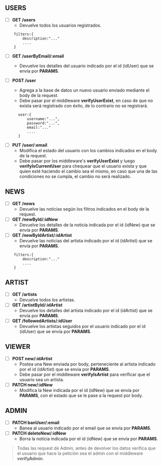 ## USERS

- [ ] __GET /users__
  - Devuelve todos los usuarios registrados.

```formato
    filters:{
        description:"..."
        ....
    }
```

- [ ] __GET /userByEmail/:email__
  - Devuelve los detalles del usuario indicado por el id (idUser) que se envía por **PARAMS**.

- [ ] __POST /user__
  - Agrega a la base de datos un nuevo usuario enviado mediante el body de la request.
  - Debe pasar por el middleware **verifyUserExist**, en caso de que no exista será registrado con éxito, de lo contrario no se registrará. 
```body
      user:{
          username:"...",
          password:"...",
          email:"..."
          ....
      }
```

- [ ] __PUT /user/:email__
  - Modifica el estado del usuario con los cambios indicados en el body de la request.
  - Debe pasar por los middleware's **verifyUserExist** y luego **verifyIsCurrentUser** para chequear que el usuario exista y que quien esté haciendo el cambio sea el mismo, en caso que una de las condiciones no se cumpla, el cambio no será realizado.

## NEWS

- [ ] __GET /news__
  - Devuelve las noticias según los filtros indicados en el body de la request.
- [ ] __GET /newById/:idNew__
  - Devuelve los detalles de la noticia indicada por el id (idNew) que se envía por **PARAMS**.
- [ ] __GET /newByIdArtist/:idArtist__
  - Devuelve las noticias del artista indicado por el id (idArtist) que se envía por **PARAMS**.
```formato
    filters:{
        description:"..."
        ....
    }
```

## ARTIST

- [ ] __GET /artists__
  - Devuelve todos los artistas.
- [ ] __GET /artistById/:idArtist__
  - Devuelve los detalles del artista indicado por el id (idArtist) que se envía por **PARAMS**.
- [ ] __GET /followedArtists/:idUser__
  - Devuelve los artistas seguidos por el usuario indicado por el id (idUser) que se envía por **PARAMS**.


## VIEWER

- [ ] __POST new/:idArtist__
  - Postea una New enviada por body, perteneciente al artista indicado por el id (idArtist) que se envía por **PARAMS**.
  - Debe pasar por el middleware **verifyIsArtist** para verificar que el usuario sea un artista.
- [ ] __PATCH new/:idNew__
  - Modifica la New indicada por el id (idNew) que se envía por **PARAMS**, con el estado que se le pase a la request por body.

## ADMIN

- [ ] __PATCH banUser/:email__
  - Banea al usuario indicado por el email que se envía por **PARAMS**.
- [ ] __PATCH deleteNew/:idNew__
  - Borra la noticia indicada por el id (idNew) que se envía por **PARAMS**.

> Todas las request de Admin, antes de devolver los datos verifica que el usuario que hace la petición sea el admin con el middleware **verifyAdmin**.
